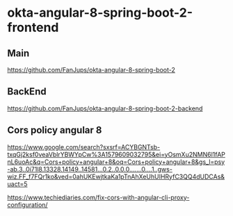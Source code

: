 # okta-angular-8-spring-boot-2-frontend
## Main

https://github.com/FanJups/okta-angular-8-spring-boot-2


## BackEnd

https://github.com/FanJups/okta-angular-8-spring-boot-2-backend

## Cors policy angular 8

https://www.google.com/search?sxsrf=ACYBGNTsb-txqGj2ksf0veaVblrYBWYpCw%3A1579609032795&ei=yOsmXu2NMN6l1fAPnL6uoAc&q=Cors+policy+angular+8&oq=Cors+policy+angular+8&gs_l=psy-ab.3..0i71l8.13328.14149..14581...0.2..0.0.0.......0....1..gws-wiz.FF_f7FQr1ko&ved=0ahUKEwjtkaKa1pTnAhXeUhUIHRyfC3QQ4dUDCAs&uact=5

https://www.techiediaries.com/fix-cors-with-angular-cli-proxy-configuration/
